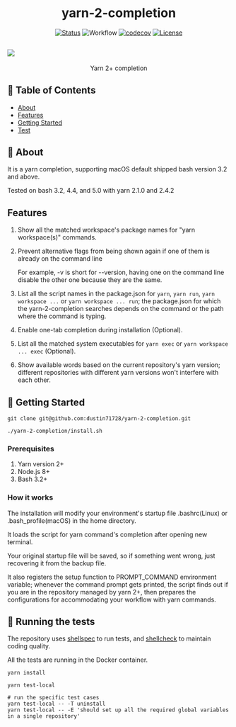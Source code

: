 <h1 align="center">yarn-2-completion</h1>

<div align="center">

[![Status](https://img.shields.io/badge/status-active-success.svg)](https://img.shields.io/github/workflow/status/dustin71728/yarn-2-completion/default)
![Workflow](https://github.com/dustin71728/yarn-2-completion/actions/workflows/default.yaml/badge.svg)
[![codecov](https://codecov.io/gh/dustin71728/yarn-2-completion/branch/main/graph/badge.svg?token=JH0PRFL7MM)](https://codecov.io/gh/dustin71728/yarn-2-completion)
[![License](https://img.shields.io/badge/license-MIT-blue.svg)](/LICENSE)

</div>

## <a href="https://asciinema.org/a/7ySv9iquGuNtd7572NCrWF9P9" target="_blank"><img src="https://asciinema.org/a/7ySv9iquGuNtd7572NCrWF9P9.svg" /></a>

<p align="center"> Yarn 2+ completion
    <br> 
</p>

## 📝 Table of Contents

- [About](#about)
- [Features](#features)
- [Getting Started](#getting_started)
- [Test](#tests)

## 🧐 About <a name = "about"></a>

It is a yarn completion, supporting macOS default shipped bash version 3.2 and above.

Tested on bash 3.2, 4.4, and 5.0 with yarn 2.1.0 and 2.4.2

## Features <a name = "features"></a>

1. Show all the matched workspace's package names for "yarn workspace(s)" commands.

2. Prevent alternative flags from being shown again if one of them is already on the command line

   For example, -v is short for --version, having one on the command line disable the other one because
   they are the same.

3. List all the script names in the package.json for `yarn`, `yarn run`, `yarn workspace ...` or `yarn workspace ... run`; the package.json for which the yarn-2-completion searches depends on the command or the path where the command is typing.

4. Enable one-tab completion during installation (Optional).

5. List all the matched system executables for `yarn exec` or `yarn workspace ... exec` (Optional).

6. Show available words based on the current repository's yarn version; different repositories with different yarn versions won't interfere with each other.

## 🏁 Getting Started <a name = "getting_started"></a>

```
git clone git@github.com:dustin71728/yarn-2-completion.git

./yarn-2-completion/install.sh
```

### Prerequisites

1. Yarn version 2+
2. Node.js 8+
3. Bash 3.2+

### How it works

The installation will modify your environment's startup file .bashrc(Linux) or .bash_profile(macOS) in the home directory.

It loads the script for yarn command's completion after opening new terminal.

Your original startup file will be saved, so if something went wrong, just recovering it from the backup file.

It also registers the setup function to PROMPT_COMMAND environment variable; whenever the command prompt gets printed, the script finds out if you are in the repository managed by yarn 2+, then prepares the configurations for accommodating your workflow with yarn commands.

## 🔧 Running the tests <a name = "tests"></a>

The repository uses [shellspec](https://github.com/shellspec/shellspec) to run tests, and [shellcheck](https://github.com/koalaman/shellcheck) to maintain coding quality.

All the tests are running in the Docker container.

```
yarn install

yarn test-local

# run the specific test cases
yarn test-local -- -T uninstall
yarn test-local -- -E 'should set up all the required global variables in a single repository'
```
